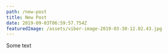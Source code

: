 ```yaml
---
path: /new-post
title: New Post
date: 2019-09-03T06:59:57.754Z
featuredImage: /assets/viber-image-2019-03-30-12.02.43.jpg
---
```

Some text
